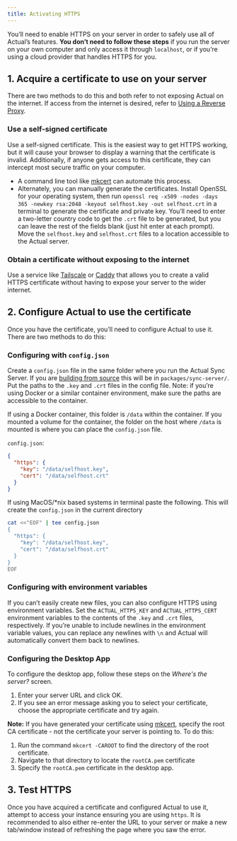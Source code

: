 ```yaml
---
title: Activating HTTPS
---
```


You’ll need to enable HTTPS on your server in order to safely use all of Actual’s features. **You don’t need to follow these steps** if you run the server on your own computer and only access it through `localhost`, or if you’re using a cloud provider that handles HTTPS for you.

## 1. Acquire a certificate to use on your server

There are two methods to do this and both refer to not exposing Actual on the internet. If access from the internet is desired, refer to [Using a Reverse Proxy](/docs/config/reverse-proxies).

### Use a self-signed certificate

Use a self-signed certificate. This is the easiest way to get HTTPS working, but it will cause your browser to display a warning that the certificate is invalid. Additionally, if anyone gets access to this certificate, they can intercept most secure traffic on your computer.

- A command line tool like [mkcert](https://github.com/FiloSottile/mkcert) can automate this process.
- Alternately, you can manually generate the certificates. Install OpenSSL for your operating system, then run `openssl req -x509 -nodes -days 365 -newkey rsa:2048 -keyout selfhost.key -out selfhost.crt` in a terminal to generate the certificate and private key. You’ll need to enter a two-letter country code to get the `.crt` file to be generated, but you can leave the rest of the fields blank (just hit enter at each prompt). Move the `selfhost.key` and `selfhost.crt` files to a location accessible to the Actual server.

### Obtain a certificate without exposing to the internet

Use a service like [Tailscale](https://tailscale.com/kb/1153/enabling-https/) or [Caddy](https://caddyserver.com/docs/automatic-https#dns-challenge) that allows you to create a valid HTTPS certificate without having to expose your server to the wider internet.

## 2. Configure Actual to use the certificate

Once you have the certificate, you’ll need to configure Actual to use it. There are two methods to do this:

### Configuring with `config.json`

Create a `config.json` file in the same folder where you run the Actual Sync Server. If you are [building from source](/docs/install/build-from-source) this will be in `packages/sync-server/`. Put the paths to the `.key` and `.crt` files in the config file. Note: if you’re using Docker or a similar container environment, make sure the paths are accessible to the container.

If using a Docker container, this folder is `/data` within the container. If you mounted a volume for the container, the folder on the host where `/data` is mounted is where you can place the `config.json` file.

`config.json`:

```json
{
  "https": {
    "key": "/data/selfhost.key",
    "cert": "/data/selfhost.crt"
  }
}
```

If using MacOS/\*nix based systems
in terminal paste the following. This will create the `config.json` in the current directory

```zsh
cat <<"EOF" | tee config.json
{
  "https": {
    "key": "/data/selfhost.key",
    "cert": "/data/selfhost.crt"
  }
}
EOF
```

### Configuring with environment variables

If you can’t easily create new files, you can also configure HTTPS using environment variables. Set the `ACTUAL_HTTPS_KEY` and `ACTUAL_HTTPS_CERT` environment variables to the contents of the `.key` and `.crt` files, respectively. If you’re unable to include newlines in the environment variable values, you can replace any newlines with `\n` and Actual will automatically convert them back to newlines.

### Configuring the Desktop App

To configure the desktop app, follow these steps on the _Where's the server?_ screen.

1. Enter your server URL and click OK.
2. If you see an error message asking you to select your certificate, choose the appropriate certificate and try again.

**Note:** If you have generated your certificate using [mkcert](https://github.com/FiloSottile/mkcert), specify the root CA certificate - not the certificate your server is pointing to. To do this:

1. Run the command `mkcert -CAROOT` to find the directory of the root certificate.
2. Navigate to that directory to locate the `rootCA.pem` certificate
3. Specify the `rootCA.pem` certificate in the desktop app.

## 3. Test HTTPS

Once you have acquired a certificate and configured Actual to use it, attempt to access your instance ensuring you are using `https`. It is recommended to also either re-enter the URL to your server or make a new tab/window instead of refreshing the page where you saw the error.
